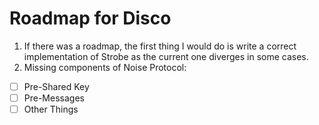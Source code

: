 # Roadmap for Disco #

1. If there was a roadmap, the first thing I would do is write a correct implementation of Strobe as the current one diverges in some cases.
1. Missing components of Noise Protocol:
- [ ] Pre-Shared Key
- [ ] Pre-Messages
- [ ] Other Things